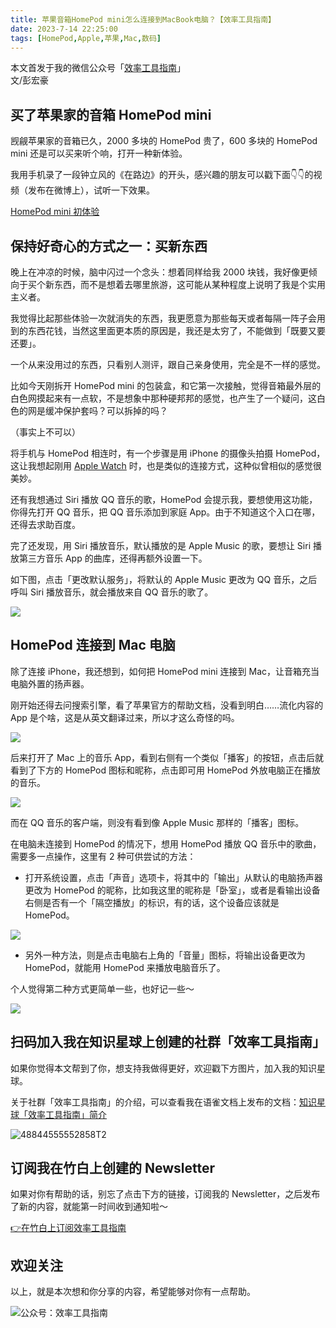 ```yaml
---
title: 苹果音箱HomePod mini怎么连接到MacBook电脑？【效率工具指南】  
date: 2023-7-14 22:25:00               
tags: [HomePod,Apple,苹果,Mac,数码]                                                                               
---
```

本文首发于我的微信公众号「[效率工具指南](https://mp.weixin.qq.com/s/uhwU8ibaLIRV-O01X4iTxw)」     
文/彭宏豪   

## 买了苹果家的音箱 HomePod mini


觊觎苹果家的音箱已久，2000 多块的 HomePod 贵了，600 多块的 HomePod mini 还是可以买来听个响，打开一种新体验。  

我用手机录了一段钟立风的《在路边》的开头，感兴趣的朋友可以戳下面👇👇的视频（发布在微博上），试听一下效果。  

[HomePod mini 初体验](https://weibo.com/5299534182/N9S2R1ghU?pagetype=profilefeed)   


## 保持好奇心的方式之一：买新东西

晚上在冲凉的时候，脑中闪过一个念头：想着同样给我 2000 块钱，我好像更倾向于买个新东西，而不是想着去哪里旅游，这可能从某种程度上说明了我是个实用主义者。

我觉得比起那些体验一次就消失的东西，我更愿意为那些每天或者每隔一阵子会用到的东西花钱，当然这里面更本质的原因是，我还是太穷了，不能做到「既要又要还要」。   


一个从来没用过的东西，只看别人测评，跟自己亲身使用，完全是不一样的感觉。

比如今天刚拆开 HomePod mini 的包装盒，和它第一次接触，觉得音箱最外层的白色网摸起来有一点软，不是想象中那种硬邦邦的感觉，也产生了一个疑问，这白色的网是缓冲保护套吗？可以拆掉的吗？

（事实上不可以）

将手机与 HomePod 相连时，有一个步骤是用 iPhone 的摄像头拍摄 HomePod，这让我想起刚用 [Apple Watch](https://mp.weixin.qq.com/s?__biz=MzAxMjY0NTY5OA==&mid=2649918282&idx=1&sn=768b3e70b4b10fbd9db2b41af4360782&chksm=83a88f67b4df0671cc3d4b5c94d1b2c12e563a7b091e1e0336c53031d7286ffcd22c125fe7fb&token=972949511&lang=zh_CN#rd) 时，也是类似的连接方式，这种似曾相似的感觉很美妙。

还有我想通过 Siri 播放 QQ 音乐的歌，HomePod 会提示我，要想使用这功能，你得先打开 QQ 音乐，把 QQ 音乐添加到家庭 App。由于不知道这个入口在哪，还得去求助百度。   

完了还发现，用 Siri 播放音乐，默认播放的是 Apple Music 的歌，要想让 Siri 播放第三方音乐 App 的曲库，还得再额外设置一下。  

如下图，点击「更改默认服务」，将默认的 Apple Music 更改为 QQ 音乐，之后呼叫 Siri 播放音乐，就会播放来自 QQ 音乐的歌了。    
   
![](https://img.penghh.fun/2023/07/14/stiiitch20230714122035.jpg)

## HomePod 连接到 Mac 电脑

除了连接 iPhone，我还想到，如何把 HomePod mini 连接到 Mac，让音箱充当电脑外置的扬声器。 

刚开始还得去问搜索引擎，看了苹果官方的帮助文档，没看到明白……流化内容的 App 是个啥，这是从英文翻译过来，所以才这么奇怪的吗。   

![](https://img.penghh.fun/2023/07/14/16892671446135.jpg)

后来打开了 Mac 上的音乐 App，看到右侧有一个类似「播客」的按钮，点击后就看到了下方的 HomePod 图标和昵称，点击即可用 HomePod 外放电脑正在播放的音乐。   

![](https://img.penghh.fun/2023/07/14/16892673454931.jpg)

而在 QQ 音乐的客户端，则没有看到像 Apple Music 那样的「播客」图标。  

在电脑未连接到 HomePod 的情况下，想用 HomePod 播放 QQ 音乐中的歌曲，需要多一点操作，这里有 2 种可供尝试的方法：  

* 打开系统设置，点击「声音」选项卡，将其中的「输出」从默认的电脑扬声器更改为 HomePod 的昵称，比如我这里的昵称是「卧室」，或者是看输出设备右侧是否有一个「隔空播放」的标识，有的话，这个设备应该就是 HomePod。  

![](https://img.penghh.fun/2023/07/14/16892630418359.jpg)


* 另外一种方法，则是点击电脑右上角的「音量」图标，将输出设备更改为 HomePod，就能用 HomePod 来播放电脑音乐了。  

个人觉得第二种方式更简单一些，也好记一些～    


![](https://img.penghh.fun/2023/07/14/16892680606598.jpg)

## 扫码加入我在知识星球上创建的社群「效率工具指南」  

如果你觉得本文帮到了你，想支持我做得更好，欢迎戳下方图片，加入我的知识星球。     

关于社群「效率工具指南」的介绍，可以查看我在语雀文档上发布的文档：[知识星球「效率工具指南」简介](https://www.yuque.com/penghonghao/af0aai/glwrg2dl0dqlegi6?singleDoc#)    

![48844555552858T2](https://img.penghh.fun/2023/03/25/48844555552858t2.JPG)   


## 订阅我在竹白上创建的 Newsletter   

如果对你有帮助的话，别忘了点击下方的链接，订阅我的 Newsletter，之后发布了新的内容，就能第一时间收到通知啦～  

[👉在竹白上订阅效率工具指南](https://penghh.zhubai.love/)         

## 欢迎关注     

以上，就是本次想和你分享的内容，希望能够对你有一点帮助。     

![公众号：效率工具指南](https://img.penghh.fun/2021/05/28/gong-zhong-hao-wei-bu-er-wei-ma-dailogo.png)   

